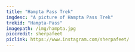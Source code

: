 ```yaml
---
title: "Hampta Pass Trek"
imgdesc: "A picture of Hampta Pass Trek"
trekid: "Hampta-Pass"
imagepath: /img/hampta.jpg
piccredit: sherpafeet
piclink: https://www.instagram.com/sherpafeet/
---
```

